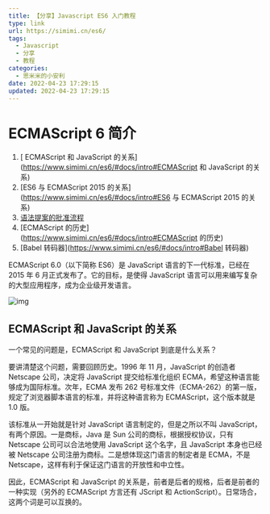 ```yaml
---
title: 【分享】Javascript ES6 入门教程
type: link
url: https://simimi.cn/es6/
tags:
  - Javascript
  - 分享
  - 教程
categories:
  - 思米米的小安利
date: 2022-04-23 17:29:15
updated: 2022-04-23 17:29:15
---
```


# ECMAScript 6 简介

1. [ ECMAScript 和 JavaScript 的关系](https://www.simimi.cn/es6/#docs/intro#ECMAScript 和 JavaScript 的关系)
2. [ES6 与 ECMAScript 2015 的关系](https://www.simimi.cn/es6/#docs/intro#ES6 与 ECMAScript 2015 的关系)
3. [语法提案的批准流程](https://www.simimi.cn/es6/#docs/intro#语法提案的批准流程)
4. [ECMAScript 的历史](https://www.simimi.cn/es6/#docs/intro#ECMAScript 的历史)
5. [Babel 转码器](https://www.simimi.cn/es6/#docs/intro#Babel 转码器)

ECMAScript 6.0（以下简称 ES6）是 JavaScript 语言的下一代标准，已经在 2015 年 6 月正式发布了。它的目标，是使得 JavaScript 语言可以用来编写复杂的大型应用程序，成为企业级开发语言。

![img](https://www.simimi.cn/es6/images/cover-3rd.jpg)

## ECMAScript 和 JavaScript 的关系

一个常见的问题是，ECMAScript 和 JavaScript 到底是什么关系？

要讲清楚这个问题，需要回顾历史。1996 年 11 月，JavaScript 的创造者 Netscape 公司，决定将 JavaScript 提交给标准化组织 ECMA，希望这种语言能够成为国际标准。次年，ECMA 发布 262 号标准文件（ECMA-262）的第一版，规定了浏览器脚本语言的标准，并将这种语言称为 ECMAScript，这个版本就是 1.0 版。

该标准从一开始就是针对 JavaScript 语言制定的，但是之所以不叫 JavaScript，有两个原因。一是商标，Java 是 Sun 公司的商标，根据授权协议，只有 Netscape 公司可以合法地使用 JavaScript 这个名字，且 JavaScript 本身也已经被 Netscape 公司注册为商标。二是想体现这门语言的制定者是 ECMA，不是 Netscape，这样有利于保证这门语言的开放性和中立性。

因此，ECMAScript 和 JavaScript 的关系是，前者是后者的规格，后者是前者的一种实现（另外的 ECMAScript 方言还有 JScript 和 ActionScript）。日常场合，这两个词是可以互换的。

<!-- more -->
